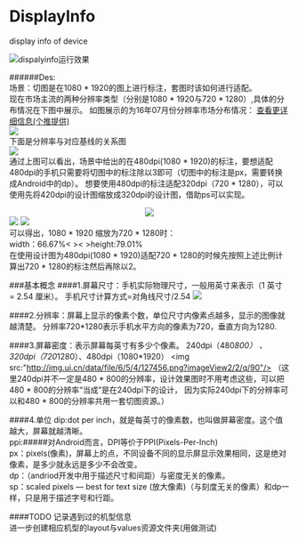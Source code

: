 # DisplayInfo
display info of device

<img src="https://github.com/ZQiang94/DisplayInfo/blob/master/device-2016-08-20-115904.png" alt="dispalyinfo运行效果">

######Des:<br/>
场景：切图是在1080 * 1920的图上进行标注，套图时该如何进行适配。<br/>
现在市场主流的两种分辨率类型（分别是1080 * 1920与720 * 1280）,具体的分布情况在下图中展示。
如图展示的为16年07月份分辨率市场分布情况：
[查看更详细信息(个推提供)](http://www.getui.com/data-report/equipment-info.html)<br/>
<img src="https://github.com/ZQiang94/DisplayInfo/blob/master/display_2016-8-20.png"/><br/>
下面是分辨率与对应基线的关系图<br/>
<img src="http://img.ui.cn/data/file/7/9/8/278897.png?imageView2/2/q/90"/><br/>
通过上图可以看出，场景中给出的在480dpi(1080 * 1920)的标注，要想适配480dpi的手机只需要将切图中的标注除以3即可（切图中的标注是px，需要转换成Android中的dp）。
想要使用480dpi的标注适配320dpi（720 * 1280），可以使用先将420dpi的设计图缩放成320dpi的设计图，借助ps可以实现。<br/>
<div align=center><img src="https://github.com/ZQiang94/DisplayInfo/blob/master/display_00.png"/><br/></div>
<img src="https://github.com/ZQiang94/DisplayInfo/blob/master/display_1080-720.png"/>
<img src="https://github.com/ZQiang94/DisplayInfo/blob/master/display_1920-1280.png"/><br/>
可以得出，1080 * 1920 缩放为720 * 1280时：<br/>
width：66.67%<&nbsp><&nbsp>height:79.01%<br/>
在使用设计图为480dpi(1080 * 1920)适配720 * 1280的时候先按照上述比例计算出720 * 1280的标注然后再除以2。


###基本概念
####1.屏幕尺寸：手机实际物理尺寸，一般用英寸来表示（1 英寸 = 2.54 厘米）。
手机尺寸计算方式=对角线尺寸/2.54
<img src="http://img.ui.cn/data/file/5/5/4/127455.png?imageView2/2/q/90"/>

####2.分辨率：屏幕上显示的像素个数，单位尺寸内像素点越多，显示的图像就越清楚。
分辨率720*1280表示手机水平方向的像素为720，垂直方向为1280.

####3.屏幕密度：表示屏幕每英寸有多少个像素。
240dpi（480*800） 、320dpi（720*1280）、480dpi（1080*1920）
<img src:"http://img.ui.cn/data/file/6/5/4/127456.png?imageView2/2/q/90"/>
（这里240dpi并不一定是480 * 800的分辨率，设计效果图时不用考虑这些，可以把480 * 800的分辨率“当成”是在240dpi下的设计，
因为实际240dpi下的分辨率可以和480 * 800的分辨率共用一套切图资源。）

####4.单位
dip:dot per inch，就是每英寸的像素数，也叫做屏幕密度。这个值越大，屏幕就越清晰。<br/>
ppi:#####对Android而言，DPI等价于PPI(Pixels-Per-Inch)<br/>
px：pixels(像素)，屏幕上的点，不同设备不同的显示屏显示效果相同，这是绝对像素，是多少就永远是多少不会改变。<br/>
dp：（andriod开发中用于描述尺寸和间距）与密度无关的像素。<br/>
sp：scaled pixels — best for text size (放大像素)（与刻度无关的像素）和dp一样，只是用于描述字号和行距。

####TODO
记录遇到过的机型信息<br/>
进一步创建相应机型的layout与values资源文件夹(用做测试)<br/>
